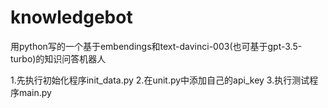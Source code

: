 # knowledgebot
用python写的一个基于embendings和text-davinci-003(也可基于gpt-3.5-turbo)的知识问答机器人


1.先执行初始化程序init_data.py
2.在unit.py中添加自己的api_key
3.执行测试程序main.py
